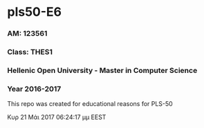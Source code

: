 # pls50-E6
### AM: 123561
### Class: THES1  
### Hellenic Open University - Master in Computer Science
### Year 2016-2017
This repo was created for educational reasons for PLS-50

Κυρ 21 Μάι 2017 06:24:17 μμ EEST
